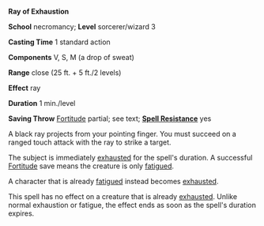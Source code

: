  **Ray of Exhaustion**

**School** necromancy; **Level** sorcerer/wizard 3

**Casting Time** 1 standard action

**Components** V, S, M (a drop of sweat)

**Range** close (25 ft. + 5 ft./2 levels)

**Effect** ray

**Duration** 1 min./level

**Saving Throw** [Fortitude](../combat.md#_fortitude) partial; see text; **[Spell Resistance](../glossary.md#_spell-resistance)** yes

A black ray projects from your pointing finger. You must succeed on a ranged touch attack with the ray to strike a target.

The subject is immediately [exhausted](../glossary.md#_exhausted) for the spell's duration. A successful [Fortitude](../combat.md#_fortitude) save means the creature is only [fatigued](../glossary.md#_fatigued).

A character that is already [fatigued](../glossary.md#_fatigued) instead becomes [exhausted](../glossary.md#_exhausted).

This spell has no effect on a creature that is already [exhausted](../glossary.md#_exhausted). Unlike normal exhaustion or fatigue, the effect ends as soon as the spell's duration expires.

